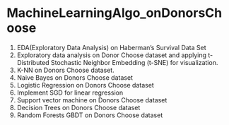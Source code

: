 # MachineLearningAlgo_onDonorsChoose
1. EDA(Exploratory Data Analysis) on Haberman’s Survival Data Set
2. Exploratory data analysis on Donor Choose dataset and applying t-Distributed Stochastic Neighbor Embedding (t-SNE) for visualization.
3. K-NN on Donors Choose dataset.
4. Naive Bayes on Donors Choose dataset
5. Logistic Regression on Donors Choose dataset
6. Implement SGD for linear regression
7. Support vector machine on Donors Choose dataset
8. Decision Trees on Donors Choose dataset
9. Random Forests GBDT on Donors Choose dataset
